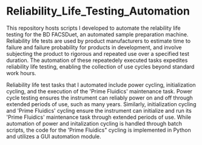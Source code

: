 # Reliability_Life_Testing_Automation

This repository hosts scripts I developed to automate the relability life testing for the BD FACSDuet, an automated sample preparation machine. 
Reliability life tests are used by product manufacturers to estimate time to failure and failure probability for products in development, and involve subjecting the product to rigorous
and repeated use over a specified test duration. The automation of these repeatedely executed tasks expedites reliability life testing, enabling the collection of use cycles beyond standard work hours.

Reliability life test tasks that I automated include power cycling, initialization cycling, and the execution of the 'Prime Fluidics' maintenance task. 
Power cycle testing ensures the instrument can reliably power on and off through extended periods of use, such as many years. Similarly, initialization cycling and 'Prime Fluidics' cycling ensure 
the instrument can initialize and run its 'Prime Fluidics' maintenance task through extended periods of use. While automation of power and initalization cycling is handled through 
batch scripts, the code for the 'Prime Fluidics" cycling is implemented in Python and utilizes a GUI automation module.
